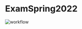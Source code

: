 # ExamSpring2022

![workflow](https://github.com/ChristianHundahl/ExamSpring2022/actions/workflows/main.yml/badge.svg)
